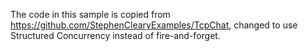 The code in this sample is copied from https://github.com/StephenClearyExamples/TcpChat, changed to use Structured Concurrency instead of fire-and-forget.